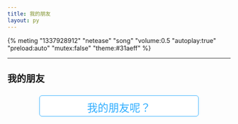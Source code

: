 ```yaml
---
title: 我的朋友
layout: py
---
```


{% meting "1337928912" "netease" "song" "volume:0.5 "autoplay:true" "preload:auto" "mutex:false" "theme:#31aeff" %}

<hr />

## 我的朋友

<style>
    .button {
        position: relative;
        color: rgb(49, 174, 255);
        border: 1px solid rgb(49, 174, 255);
        padding: 0.5rem;
        font-size: 1.5rem;
        background-color: white;
        margin: 0.5rem;
        cursor: pointer;
        transition: 500ms;
        border-radius: 0.25em;
        width: 15em;
        height: 2em;
        opacity: 1;
    }
    .button:hover {
        color: white;
        background-color: rgb(49, 174, 255);
    }
    .button.button_cannot_seen {
        opacity: 0;
        z-index: -1;
    }

    .sob {
        opacity: 1;
        transition: 500ms;
        -webkit-user-drag: none;
    }
    .sob_hidden {
        opacity: 0;
        margin-top: 0;
    }
</style>

<div style="text-align: center; position: relative; width: 100%; user-select: none;">
    <div style="position: absolute; width: 100%; font-size: 1.5rem; line-height: 4rem;">破案了，原来德布罗煜没有朋友</div>
    <button class="button" onclick="const self = this.classList.add('button_cannot_seen'); document.querySelector('.sob').classList.remove('sob_hidden');">我的朋友呢？</button>
    <div style="width: 100%; display: flex; justify-content: space-around;">
        <img class="sob sob_hidden" src="https://assets.aiolia.top/Pictures/Others/20220401192619.jpg"/>
    </div>
</div>
